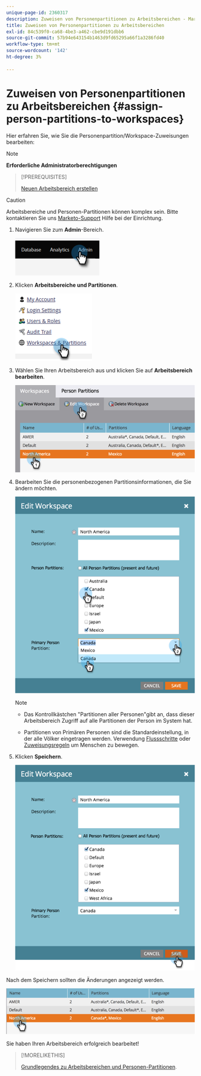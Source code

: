 ```yaml
---
unique-page-id: 2360317
description: Zuweisen von Personenpartitionen zu Arbeitsbereichen - Marketo-Dokumente - Produktdokumentation
title: Zuweisen von Personenpartitionen zu Arbeitsbereichen
exl-id: 84c539f0-ca68-4be3-a462-cbe9d191dbb6
source-git-commit: 57b94e643154b1463d9fd65295a66f1a3286fd40
workflow-type: tm+mt
source-wordcount: '142'
ht-degree: 3%

---
```


# Zuweisen von Personenpartitionen zu Arbeitsbereichen {#assign-person-partitions-to-workspaces}

Hier erfahren Sie, wie Sie die Personenpartition/Workspace-Zuweisungen bearbeiten:

>[!NOTE]
>
>**Erforderliche Administratorberechtigungen**

>[!PREREQUISITES]
>
>[Neuen Arbeitsbereich erstellen](/help/marketo/product-docs/administration/workspaces-and-person-partitions/create-a-new-workspace.md)

>[!CAUTION]
>
>Arbeitsbereiche und Personen-Partitionen können komplex sein. Bitte kontaktieren Sie uns  [Marketo-Support](https://nation.marketo.com/t5/Support/ct-p/Support) Hilfe bei der Einrichtung.

1. Navigieren Sie zum **Admin**-Bereich.

   ![](assets/assign-person-partitions-to-workspaces-1.png)

1. Klicken **Arbeitsbereiche und Partitionen**.

   ![](assets/assign-person-partitions-to-workspaces-2.png)

1. Wählen Sie Ihren Arbeitsbereich aus und klicken Sie auf **Arbeitsbereich bearbeiten**.

   ![](assets/assign-person-partitions-to-workspaces-3.png)

1. Bearbeiten Sie die personenbezogenen Partitionsinformationen, die Sie ändern möchten.

   ![](assets/assign-person-partitions-to-workspaces-4.png)

   >[!NOTE]
   >
   >* Das Kontrollkästchen &quot;Partitionen aller Personen&quot;gibt an, dass dieser Arbeitsbereich Zugriff auf alle Partitionen der Person im System hat.
   >
   >* Partitionen von Primären Personen sind die Standardeinstellung, in der alle Völker eingetragen werden. Verwendung [Flussschritte](/help/marketo/product-docs/core-marketo-concepts/smart-campaigns/flow-actions/use-add-choice-in-a-flow-step.md) oder [Zuweisungsregeln](/help/marketo/product-docs/administration/workspaces-and-person-partitions/assigning-person-partitions-with-assignment-rules.md) um Menschen zu bewegen.


1. Klicken **Speichern**.

   ![](assets/assign-person-partitions-to-workspaces-5.png)

Nach dem Speichern sollten die Änderungen angezeigt werden.

![](assets/assign-person-partitions-to-workspaces-6.png)

Sie haben Ihren Arbeitsbereich erfolgreich bearbeitet!

>[!MORELIKETHIS]
>
>[Grundlegendes zu Arbeitsbereichen und Personen-Partitionen](/help/marketo/product-docs/administration/workspaces-and-person-partitions/understanding-workspaces-and-person-partitions.md).
